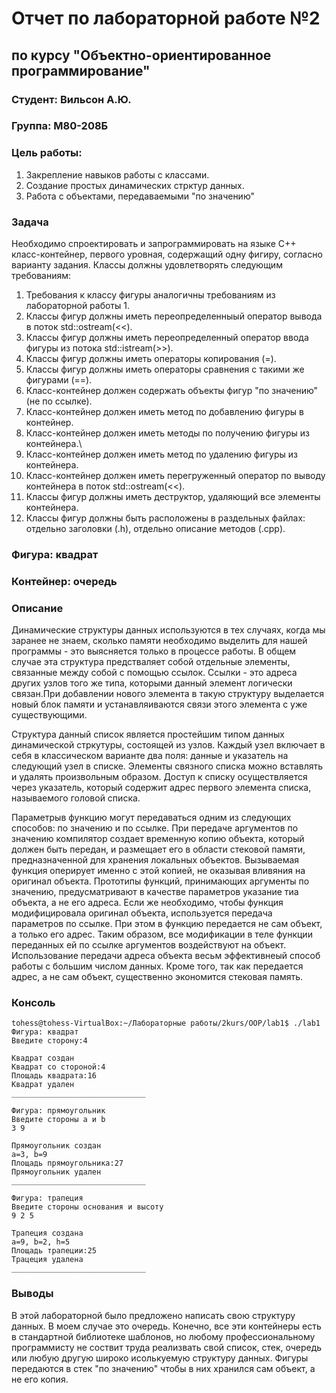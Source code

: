 # Отчет по лабораторной работе №2
## по курсу "Объектно-ориентированное программирование"

### Студент: Вильсон А.Ю.
### Группа: М80-208Б

### Цель работы:
1. Закрепление навыков работы с классами.
2. Создание простых динамических стрктур данных.
3. Работа с объектами, передаваемыми "по значению"
### Задача
Необходимо спроектировать и запрограммировать на языке C++ класс-контейнер, первого уровная, содержащий одну фигиру, согласно варианту задания.
Классы должны удовлетворять следующим требованиям:
1. Требования к классу фигуры аналогичны требованиям из лабораторной работы 1.
2. Классы фигур должны иметь переопределенныый оператор вывода в поток std::ostream(<<).
3. Классы фигур должны иметь переопределенный оператор ввода фигуры из потока std::istream(>>).
4. Классы фигур должны иметь операторы копирования (=).
5. Классы фигур должны иметь операторы сравнения с такими же фигурами (==).
6. Класс-контейнер должен содержать объекты фигур "по значению" (не по ссылке).
7. Класс-контейнер должен иметь метод по добавлению фигуры в контейнер.
8. Класс-контейнер должен иметь методы по получению фигуры из контейнера.\
9. Класс-контейнер должен иметь метод по удалению фигуры из контейнера.
10. Класс-контейнер должен иметь перегруженный оператор по выводу контейнера в поток std::ostream(<<).
11.  Классы фигур должны иметь деструктор, удаляющий все элементы контейнера.
12.  Классы фигур должны быть расположены в раздельных файлах: отдельно заголовки (.h), отдельно описание методов (.cpp).

### Фигура: квадрат
### Контейнер: очередь

### Описание

Динамические структуры данных используются в тех случаях, когда мы заранее не знаем, сколько памяти необходимо выделить для нашей программы - это выясняется только в процессе работы. В общем случае эта структура предстваляет собой отдельные элементы, связанные между собой с помощью ссылок. Ссылки - это адреса других узлов того же типа,  которыми данный элемент логически связан.При добавлении нового элемента в такую структуру выделается новый блок памяти и устанавляиваются связи этого элемента с уже существующими.

Структура данный список является простейшим типом данных динамической стркутуры, состоящей из узлов. Каждый узел включает в себя в классическом варианте два поля: данные и указатель на следующий узел в списке. Элементы связного списка можно вставлять и удалять произвольным образом. Доступ к списку осуществляется через указатель, который содержит адрес первого элемента списка, называемого головой списка.

Параметрыв функцию могут передаваться одним из следующих способов: по значению и по ссылке. При передаче аргументов по значению компилятор создает временную копию объекта, который должен быть передан, и размещает его в области стековой памяти, предназначенной для хранения локальных объектов. Вызываемая функция оперирует именно с этой копией, не оказывая вливяния на оригинал объекта. Прототипы функций, принимающих аргументы по значению, предусматривают в качестве параметров указание тиа объекта, а не его адреса. Если же необходимо, чтобы функция модифицировала оригинал объекта, используется передача параметров по ссылке. При этом в функцию передается не сам объект, а только его адрес. Таким образом, все модификации в теле функции переданных ей по ссылке аргументов воздействуют на объект. Использование передачи адреса объекта весьм эффективнеый способ работы с большим числом данных. Кроме того, так как передается адрес, а не сам объект, существенно экономится стековая память.


  ### Консоль
    tohess@tohess-VirtualBox:~/Лабораторные работы/2kurs/OOP/lab1$ ./lab1
    Фигура: квадрат
    Введите сторону:4

    Квадрат создан
    Квадрат со стороной:4
    Площадь квадрата:16
    Квадрат удален
    ______________________________

    Фигура: прямоугольник
    Введите стороны a и b
    3 9

    Прямоугольник создан
    a=3, b=9
    Площадь прямоугольника:27
    Прямоугольник удален
    ______________________________

    Фигура: трапеция
    Введите стороны основания и высоту
    9 2 5

    Трапеция создана
    a=9, b=2, h=5
    Площадь трапеции:25
    Трацеция удалена
    ______________________________



### Выводы

В этой лабораторной было предложено написать свою структуру данных. В моем случае это очередь. Конечно, все эти контейнеры есть в стандартной библиотеке шаблонов, но любому профессиональному программисту не соствит труда реализвать свой список, стек, очередь или любую другую широко исолькуемую структуру данных. Фигуры передаются в стек "по значению" чтобы в них хранился сам объект, а не его копия.
